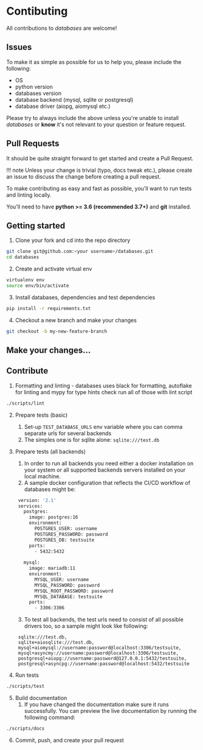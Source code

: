 # Contibuting

All contributions to *databases* are welcome!

## Issues

To make it as simple as possible for us to help you, please include the following:

* OS 
* python version
* databases version
* database backend (mysql, sqlite or postgresql)
* database driver (aiopg, aiomysql etc.)

Please try to always include the above unless you're unable to install *databases* or **know** it's not relevant
to your question or feature request.

## Pull Requests

It should be quite straight forward to get started and create a Pull Request.

!!! note
    Unless your change is trivial (typo, docs tweak etc.), please create an issue to discuss the change before
    creating a pull request.

To make contributing as easy and fast as possible, you'll want to run tests and linting locally. 

You'll need to have **python >= 3.6 (recommended 3.7+)** and **git** installed.

## Getting started

1. Clone your fork and cd into the repo directory
```bash
git clone git@github.com:<your username>/databases.git
cd databases
```

2. Create and activate virtual env
```bash
virtualenv env
source env/bin/activate
```

3. Install databases, dependencies and test dependencies
```bash
pip install -r requirements.txt
```

4. Checkout a new branch and make your changes
```bash
git checkout -b my-new-feature-branch
```

## Make your changes...

## Contribute

1. Formatting and linting - databases uses black for formatting, autoflake for linting and mypy for type hints check
run all of those with lint script
```bash
./scripts/lint
```

2. Prepare tests (basic)
   1. Set-up `TEST_DATABASE_URLS` env variable where you can comma separate urls for several backends
   2. The simples one is for sqlite alone: `sqlite:///test.db`

3. Prepare tests (all backends)
   1. In order to run all backends you need either a docker installation on your system or all supported backends servers installed on your local machine.
   2. A sample docker configuration that reflects the CI/CD workflow of databases might be:
   
   ```dockerfile
    version: '2.1'
    services:
      postgres:
        image: postgres:16
        environment:
          POSTGRES_USER: username
          POSTGRES_PASSWORD: password
          POSTGRES_DB: testsuite
        ports:
          - 5432:5432
    
      mysql:
        image: mariadb:11
        environment:
          MYSQL_USER: username
          MYSQL_PASSWORD: password
          MYSQL_ROOT_PASSWORD: password
          MYSQL_DATABASE: testsuite
        ports:
          - 3306:3306
   ```
   3. To test all backends, the test urls need to consist of all possible drivers too, so a sample might look like following:
   ```text
    sqlite:///test.db,
    sqlite+aiosqlite:///test.db,
    mysql+aiomysql://username:password@localhost:3306/testsuite,
    mysql+asyncmy://username:password@localhost:3306/testsuite,
    postgresql+aiopg://username:password@127.0.0.1:5432/testsuite,
    postgresql+asyncpg://username:password@localhost:5432/testsuite
   ```

4. Run tests
```bash
./scripts/test
```

5. Build documentation
   1. If you have changed the documentation make sure it runs successfully. 
   You can preview the live documentation by running the following command:
```bash
./scripts/docs
```

6. Commit, push, and create your pull request
